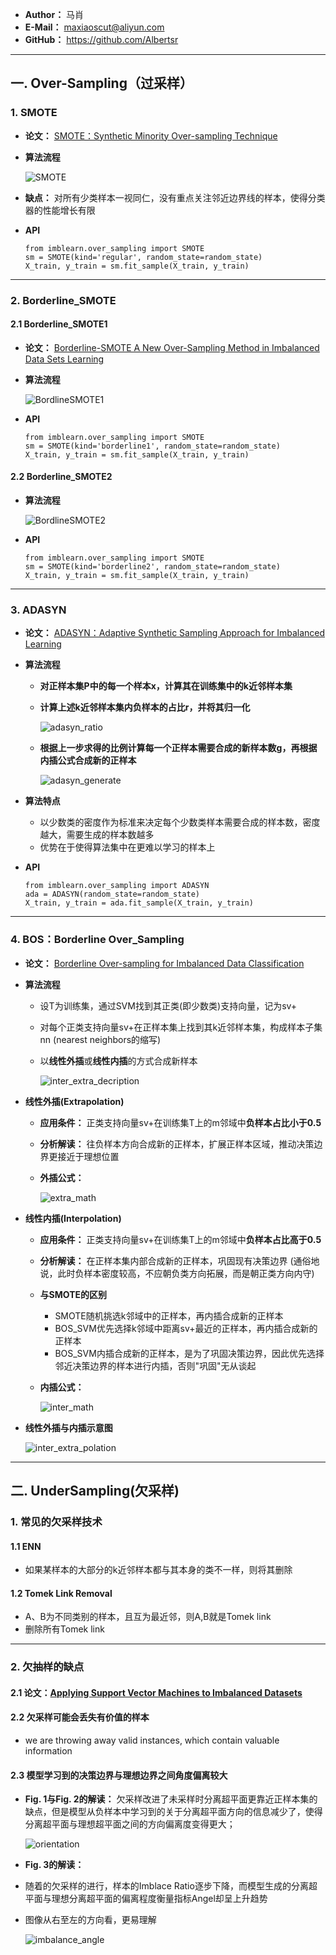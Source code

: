 - **Author：** 马肖
- **E-Mail：** maxiaoscut@aliyun.com
- **GitHub：**  https://github.com/Albertsr
---

## 一. Over-Sampling（过采样）
### 1. SMOTE
- **论文：** [SMOTE：Synthetic Minority Over-sampling Technique](https://github.com/Albertsr/Class-Imbalance/blob/master/2.%20Sampling/Papers/SMOTE%EF%BC%9ASynthetic%20Minority%20Over-sampling%20Technique.pdf)
- **算法流程**

  ![SMOTE](https://github.com/Albertsr/Class-Imbalance/blob/master/2.%20Sampling/Pics/SMOTE.jpg)

- **缺点：** 对所有少类样本一视同仁，没有重点关注邻近边界线的样本，使得分类器的性能增长有限

- **API**
  ```
  from imblearn.over_sampling import SMOTE
  sm = SMOTE(kind='regular', random_state=random_state)
  X_train, y_train = sm.fit_sample(X_train, y_train)
  ```
--- 

### 2. Borderline_SMOTE
#### 2.1 Borderline_SMOTE1
- **论文：** [Borderline-SMOTE A New Over-Sampling Method in Imbalanced Data Sets Learning](https://github.com/Albertsr/Class-Imbalance/blob/master/2.%20Sampling/Papers/Borderline-SMOTE%20A%20New%20Over-Sampling%20Method%20in%20Imbalanced%20Data%20Sets%20Learning.pdf)

- **算法流程**

   ![BordlineSMOTE1](https://github.com/Albertsr/Class-Imbalance/blob/master/2.%20Sampling/Pics/Bordline_SMOTE1.jpg)
    
- **API**
  ```
  from imblearn.over_sampling import SMOTE
  sm = SMOTE(kind='borderline1', random_state=random_state)
  X_train, y_train = sm.fit_sample(X_train, y_train)
  ```
  
#### 2.2 Borderline_SMOTE2
- **算法流程**
  
  ![BordlineSMOTE2](https://github.com/Albertsr/Class-Imbalance/blob/master/2.%20Sampling/Pics/Bordline_SMOTE2.jpg)

- **API**
  ```
  from imblearn.over_sampling import SMOTE
  sm = SMOTE(kind='borderline2', random_state=random_state)
  X_train, y_train = sm.fit_sample(X_train, y_train)
  ```
---

### 3. ADASYN
- **论文：** [ADASYN：Adaptive Synthetic Sampling Approach for Imbalanced Learning](https://github.com/Albertsr/Class-Imbalance/blob/master/2.%20Sampling/Papers/ADASYN%EF%BC%9AAdaptive%20Synthetic%20Sampling%20Approach%20for%20Imbalanced%20Learning.pdf)

- **算法流程**
  - **对正样本集P中的每一个样本x，计算其在训练集中的k近邻样本集**
  - **计算上述k近邻样本集内负样本的占比r，并将其归一化**
    
    ![adasyn_ratio](https://github.com/Albertsr/Class-Imbalance/blob/master/2.%20Sampling/Pics/adasyn_ratio.jpg)

  - **根据上一步求得的比例计算每一个正样本需要合成的新样本数g，再根据内插公式合成新的正样本**
    
    ![adasyn_generate](https://github.com/Albertsr/Class-Imbalance/blob/master/2.%20Sampling/Pics/adasyn_generate.jpg)
    

- **算法特点**
  - 以少数类的密度作为标准来决定每个少数类样本需要合成的样本数，密度越大，需要生成的样本数越多
  - 优势在于使得算法集中在更难以学习的样本上

- **API**
  ```
  from imblearn.over_sampling import ADASYN
  ada = ADASYN(random_state=random_state)
  X_train, y_train = ada.fit_sample(X_train, y_train)
  ```
---

### 4. BOS：Borderline Over_Sampling
- **论文：** [Borderline Over-sampling for Imbalanced Data Classification](https://github.com/Albertsr/Class-Imbalance/blob/master/2.%20Sampling/Papers/Borderline%20Over-sampling%20for%20Imbalanced%20Data%20Classification.pdf)

- **算法流程**
  - 设T为训练集，通过SVM找到其正类(即少数类)支持向量，记为sv+
  - 对每个正类支持向量sv+在正样本集上找到其k近邻样本集，构成样本子集nn (nearest neighbors的缩写)
  - 以**线性外插**或**线性内插**的方式合成新样本
    
    ![inter_extra_decription](https://github.com/Albertsr/Class-Imbalance/blob/master/2.%20Sampling/Pics/inter_extra_decription.jpg)

- **线性外插(Extrapolation)**
  - **应用条件：** 正类支持向量sv+在训练集T上的m邻域中**负样本占比小于0.5**
  - **分析解读：** 往负样本方向合成新的正样本，扩展正样本区域，推动决策边界更接近于理想位置  
  - **外插公式：** 
  
    ![extra_math](https://github.com/Albertsr/Class-Imbalance/blob/master/2.%20Sampling/Pics/extra_math.jpg)
    
- **线性内插(Interpolation)**
  - **应用条件：** 正类支持向量sv+在训练集T上的m邻域中**负样本占比高于0.5**
  - **分析解读：** 在正样本集内部合成新的正样本，巩固现有决策边界 (通俗地说，此时负样本密度较高，不应朝负类方向拓展，而是朝正类方向内守)
  - **与SMOTE的区别** 
    - SMOTE随机挑选k邻域中的正样本，再内插合成新的正样本
    - BOS_SVM优先选择k邻域中距离sv+最近的正样本，再内插合成新的正样本
    - BOS_SVM内插合成新的正样本，是为了巩固决策边界，因此优先选择邻近决策边界的样本进行内插，否则"巩固"无从谈起
  
  - **内插公式：**
  
      ![inter_math](https://github.com/Albertsr/Class-Imbalance/blob/master/2.%20Sampling/Pics/inter_math.jpg)
      
- **线性外插与内插示意图**
    
    ![inter_extra_polation](https://github.com/Albertsr/Class-Imbalance/blob/master/2.%20Sampling/Pics/inter_extra_polation.jpg)
    
---

## 二. UnderSampling(欠采样)
### 1. 常见的欠采样技术
#### 1.1 ENN
- 如果某样本的大部分的k近邻样本都与其本身的类不一样，则将其删除

#### 1.2 Tomek Link Removal
- A、B为不同类别的样本，且互为最近邻，则A,B就是Tomek link
- 删除所有Tomek link
---

### 2. 欠抽样的缺点
#### 2.1 论文：[Applying Support Vector Machines to Imbalanced Datasets](https://github.com/Albertsr/Class-Imbalance/blob/master/2.%20Sampling/Papers/Applying%20Support%20Vector%20Machines%20to%20Imbalanced%20Datasets.pdf)

#### 2.2 欠采样可能会丢失有价值的样本
- we are throwing away valid instances, which contain valuable information

#### 2.3 模型学习到的决策边界与理想边界之间角度偏离较大
- **Fig. 1与Fig. 2的解读：**  欠采样改进了未采样时分离超平面更靠近正样本集的缺点，但是模型从负样本中学习到的关于分离超平面方向的信息减少了，使得分离超平面与理想超平面之间的方向偏离度变得更大；

  ![orientation](https://github.com/Albertsr/Class-Imbalance/blob/master/2.%20Sampling/Pics/orientation_%20hyperplane.jpg)

- **Fig. 3的解读：** 
- 随着的欠采样的进行，样本的Imblace Ratio逐步下降，而模型生成的分离超平面与理想分离超平面的偏离程度衡量指标Angel却呈上升趋势
- 图像从右至左的方向看，更易理解
 
  ![imbalance_angle](https://github.com/Albertsr/Class-Imbalance/blob/master/2.%20Sampling/Pics/imbalance%20ratio%26angle.jpg)
